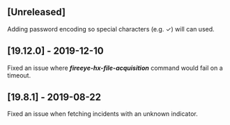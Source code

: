 ## [Unreleased]
Adding password encoding so special characters (e.g. ✓) will can used.

## [19.12.0] - 2019-12-10
Fixed an issue where ***fireeye-hx-file-acquisition*** command would fail on a timeout.

## [19.8.1] - 2019-08-22
Fixed an issue when fetching incidents with an unknown indicator.